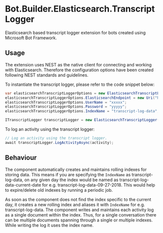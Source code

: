 ﻿# Bot.Builder.Elasticsearch.TranscriptLogger
Elasticsearch based transcript logger extension for bots created using Microsoft Bot Framework.

## Usage
The extension uses NEST as the native client for connecting and working with Elasticsearch. Therefore the configuration options have been created following NEST standards and guidelines.

To instantiate the transcript logger, please refer to the code snippet below:

```csharp
var elasticsearchTranscriptLoggerOptions = new ElasticsearchTranscriptLoggerOptions();
elasticsearchTranscriptLoggerOptions.ElasticsearchEndpoint = new Uri("http://localhost:9200");
elasticsearchTranscriptLoggerOptions.UserName = "xxxxx";
elasticsearchTranscriptLoggerOptions.Password = "yyyyy";
elasticsearchTranscriptLoggerOptions.IndexName = "transcript-log-data";

ITranscriptLogger transcriptLogger = new ElasticsearchTranscriptLogger(elasticsearchTranscriptLoggerOptions);
```
To log an activity using the transcript logger:

```csharp
// Log an activity using the transcript logger.
await transcriptLogger.LogActivityAsync(activity);
```


## Behaviour
The component automatically creates and maintains rolling indexes for storing data. This means if you are specifying the `IndexName` as transcript-log-data, on any given day the index would be named as transcript-log-data-current-date for e.g. transcript-log-data-09-27-2018. This would help to expire/delete old indexes by running a periodic job.

As soon as the component does not find the index specific to the current day, it creates a new rolling index and aliases it with `IndexName` for e.g. transcript-log-data. The component writes and maintains each activity log as a single document within the index. Thus, for a single conversation there can be multiple documents spanning through a single or multiple indexes. While writing the log it uses the index name.
